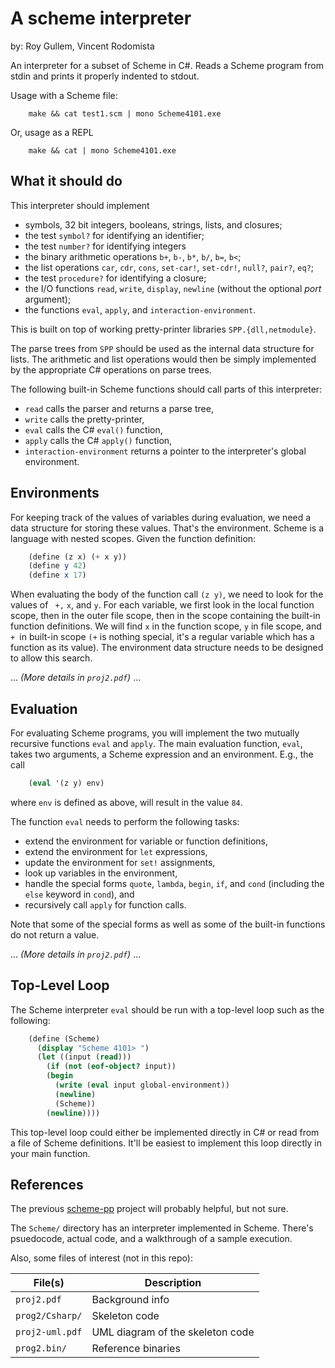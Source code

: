 # A scheme interpreter

by: Roy Gullem, Vincent Rodomista

An interpreter for a subset of Scheme in C#. Reads a Scheme
program from stdin and prints it properly indented to stdout.

Usage with a Scheme file:

```
    make && cat test1.scm | mono Scheme4101.exe
```

Or, usage as a REPL

```
    make && cat | mono Scheme4101.exe
```

## What it should do

This interpreter should implement

- symbols, 32 bit integers, booleans, strings, lists, and closures;
- the test `symbol?` for identifying an identifier;
- the test `number?` for identifying integers
- the binary arithmetic operations `b+`, `b-`, `b*`, `b/`, `b=`, `b<`;
- the list operations `car`, `cdr`, `cons`, `set-car!`, `set-cdr!`, `null?`, `pair?`, `eq?`;
- the test `procedure?` for identifying a closure;
- the I/O functions `read`, `write`, `display`, `newline` (without the optional _port_ argument);
- the functions `eval`, `apply`, and `interaction-environment`.

This is built on top of working pretty-printer libraries `SPP.{dll,netmodule}`.

The parse trees from `SPP` should be used as the internal data
structure for lists. The arithmetic and list operations would then
be simply implemented by the appropriate C# operations on parse
trees.

The following built-in Scheme functions should call parts of this
interpreter:

- `read` calls the parser and returns a parse tree,
- `write` calls the pretty-printer,
- `eval` calls the C# `eval()` function,
- `apply` calls the C# `apply()` function,
- `interaction-environment` returns a pointer to the interpreter's  global environment.

## Environments

For keeping track of the values of variables during evaluation, we
need a data structure for storing these values. That's the
environment. Scheme is a language with nested scopes. Given the
function definition:

```scheme
    (define (z x) (+ x y))
    (define y 42)
    (define x 17)
```

When evaluating the body of the function call `(z y)`, we need to
look for the values of ` +,` `x`, and `y`. For each variable, we
first look in the local function scope, then in the outer file
scope, then in the scope containing the built-in function
definitions. We will find `x` in the function scope, `y` in file
scope, and `+ `in built-in scope `(+` is nothing special, it's a
regular variable which has a function as its value). The environment
data structure needs to be designed to allow this search.

... _(More details in `proj2.pdf`)_ ...

## Evaluation

For evaluating Scheme programs, you will implement the two mutually
recursive functions `eval` and `apply`. The main evaluation
function, `eval`, takes two arguments, a Scheme expression and an
environment. E.g., the call

```scheme
    (eval '(z y) env)
```

where `env` is defined as above, will result in the value `84`.

The function `eval` needs to perform the following tasks:

- extend the environment for variable or function definitions,
- extend the environment for `let` expressions,
- update the environment for `set!` assignments,
- look up variables in the environment,
- handle the special forms `quote`, `lambda`, `begin`, `if`, and `cond` (including the `else` keyword in `cond`), and
- recursively call `apply` for function calls.

Note that some of the special forms as well as some of the built-in
functions do not return a value.

... _(More details in `proj2.pdf`)_ ...

## Top-Level Loop

The Scheme interpreter `eval` should be run with a top-level loop
such as the following:

```scheme
    (define (Scheme)
      (display "Scheme 4101> ")
      (let ((input (read)))
        (if (not (eof-object? input))
        (begin
          (write (eval input global-environment))
          (newline)
          (Scheme))
        (newline))))
```

This top-level loop could either be implemented directly in C# or
read from a file of Scheme definitions. It'll be easiest to
implement this loop directly in your main function.

## References

The previous [scheme-pp](https://github.com/rgulle4/scheme-pp)
project will probably helpful, but not sure.

The `Scheme/` directory has an interpreter implemented in Scheme.
There's psuedocode, actual code, and a walkthrough of a sample
execution.

Also, some files of interest (not in this repo):

| File(s)               | Description                      |
| --------------------- | -------------------------------- |
| `proj2.pdf`           | Background info                  |
| `prog2/Csharp/`       | Skeleton code                    |
| `proj2-uml.pdf`       | UML diagram of the skeleton code |
| `prog2.bin/`          | Reference binaries               |
